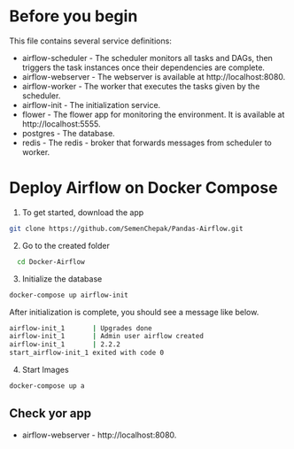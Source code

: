  # Before you begin
  This file contains several service definitions:
  - airflow-scheduler - The scheduler monitors all tasks and DAGs, then triggers the task instances once their dependencies are complete.
  - airflow-webserver - The webserver is available at http://localhost:8080.
  - airflow-worker - The worker that executes the tasks given by the scheduler.
  - airflow-init - The initialization service.
  - flower - The flower app for monitoring the environment. It is available at http://localhost:5555.
  - postgres - The database.
  - redis - The redis - broker that forwards messages from scheduler to worker. 
  
  # Deploy Airflow on Docker Compose
  1. To get started, download the app
  ```bash
  git clone https://github.com/SemenChepak/Pandas-Airflow.git
  ```
  2. Go to the created folder
```bash
  cd Docker-Airflow
  ```
  3. Initialize the database
  ```bash
  docker-compose up airflow-init
  ```
  After initialization is complete, you should see a message like below.
  ```bash
  airflow-init_1       | Upgrades done
  airflow-init_1       | Admin user airflow created
  airflow-init_1       | 2.2.2
  start_airflow-init_1 exited with code 0
 ```
 4. Start Images
  ```bash
  docker-compose up a
  ```
  ## Check yor app
  - airflow-webserver -  http://localhost:8080.
